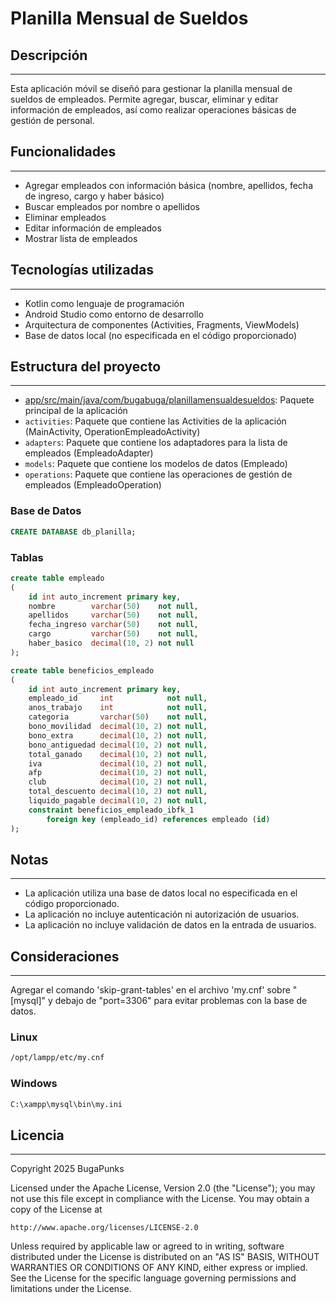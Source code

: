 # Planilla Mensual de Sueldos

## Descripción
---------------

Esta aplicación móvil se diseñó para gestionar la planilla mensual de sueldos de empleados. Permite agregar, buscar, eliminar y editar información de empleados, así como realizar operaciones básicas de gestión de personal.

## Funcionalidades
------------------

*   Agregar empleados con información básica (nombre, apellidos, fecha de ingreso, cargo y haber básico)
*   Buscar empleados por nombre o apellidos
*   Eliminar empleados
*   Editar información de empleados
*   Mostrar lista de empleados

## Tecnologías utilizadas
-------------------------

*   Kotlin como lenguaje de programación
*   Android Studio como entorno de desarrollo
*   Arquitectura de componentes (Activities, Fragments, ViewModels)
*   Base de datos local (no especificada en el código proporcionado)

## Estructura del proyecto
---------------------------

*   [app/src/main/java/com/bugabuga/planillamensualdesueldos](cci:7://file:///home/ronald/IdeaProjects/PlanillaMensualdeSueldos/app/src/main/java/com/bugabuga/planillamensualdesueldos:0:0-0:0): Paquete principal de la aplicación
*   `activities`: Paquete que contiene las Activities de la aplicación (MainActivity, OperationEmpleadoActivity)
*   `adapters`: Paquete que contiene los adaptadores para la lista de empleados (EmpleadoAdapter)
*   `models`: Paquete que contiene los modelos de datos (Empleado)
*   `operations`: Paquete que contiene las operaciones de gestión de empleados (EmpleadoOperation)

### Base de Datos

```sql
CREATE DATABASE db_planilla;
```

### Tablas
```sql
create table empleado
(
    id int auto_increment primary key,
    nombre        varchar(50)    not null,
    apellidos     varchar(50)    not null,
    fecha_ingreso varchar(50)    not null,
    cargo         varchar(50)    not null,
    haber_basico  decimal(10, 2) not null
);

create table beneficios_empleado
(
    id int auto_increment primary key,
    empleado_id     int            not null,
    anos_trabajo    int            not null,
    categoria       varchar(50)    not null,
    bono_movilidad  decimal(10, 2) not null,
    bono_extra      decimal(10, 2) not null,
    bono_antiguedad decimal(10, 2) not null,
    total_ganado    decimal(10, 2) not null,
    iva             decimal(10, 2) not null,
    afp             decimal(10, 2) not null,
    club            decimal(10, 2) not null,
    total_descuento decimal(10, 2) not null,
    liquido_pagable decimal(10, 2) not null,
    constraint beneficios_empleado_ibfk_1
        foreign key (empleado_id) references empleado (id)
);
```
## Notas
---------------------------

*   La aplicación utiliza una base de datos local no especificada en el código proporcionado.
*   La aplicación no incluye autenticación ni autorización de usuarios.
*   La aplicación no incluye validación de datos en la entrada de usuarios.

## Consideraciones
------------------
Agregar el comando 'skip-grant-tables' en el archivo 'my.cnf' sobre "[mysql]" y debajo de "port=3306" para evitar problemas con la base de datos.
### Linux

```bash
/opt/lampp/etc/my.cnf
```
### Windows
```bash
C:\xampp\mysql\bin\my.ini
```

## Licencia
------------

Copyright 2025 BugaPunks

Licensed under the Apache License, Version 2.0 (the "License");
you may not use this file except in compliance with the License.
You may obtain a copy of the License at

    http://www.apache.org/licenses/LICENSE-2.0

Unless required by applicable law or agreed to in writing, software
distributed under the License is distributed on an "AS IS" BASIS,
WITHOUT WARRANTIES OR CONDITIONS OF ANY KIND, either express or implied.
See the License for the specific language governing permissions and
limitations under the License.